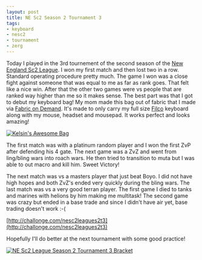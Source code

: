 ```yaml
---
layout: post
title: NE Sc2 Season 2 Tournament 3
tags:
- keyboard
- nesc2
- tournament
- zerg
---
```


Today I played in the 3rd tournement of the second season of the
[New England Sc2 League](http://www.nesc2league.com/). I won my first match and
then lost two in a row. Standard operating procedure pretty much.  The game I
won was a close fight against someone that was equal to me as far as rank
goes. That felt like a nice win. After that the other two games were vs people
that are ranked way higher than me so it makes sense. The best part was that I
got to debut my keyboard bag! My mom made this bag out of fabric that I made via
[Fabric on Demand](http://www.fabricondemand.com/). It's made to only carry my
full size
[Filco](http://www.amazon.com/Filco-Majestouch-2-Keyboard-FKBN104M-EB2/dp/B004VKUSG6/ref=sr_1_1?ie=UTF8&qid=1313270125&sr=8-1)
keyboard along with my mouse, headset and mousepad. It works perfect and looks
amazing!

  [![Kelsin's Awesome Bag](http://kelsin.smugmug.com/Other/Blog/i-Lx5tCVR/0/Th/kelsin-keyboard-bag-Th.jpg "Kelsin's Awesome Bag")](http://kelsin.smugmug.com/Other/Blog/i-Lx5tCVR/0/L/kelsin-keyboard-bag-L.jpg)

The first match was with a platinum random player and I won the first ZvP after
defending his 4 gate. The next game was a ZvZ and went from ling/bling wars into
roach wars. He then tried to transition to muta but I was able to out macro and
kill him. Sweet Victory!

The next match was vs a masters player that just beat Boyo. I did not have high
hopes and both ZvZ's ended very quickly during the bling wars.  The last match
was vs a very good terran player. The first game I died to tanks and marines
with helions by him making me multitask! The second game was crazy but ended in
a base trade and since I didn't have air yet, base trading doesn't work :-(

[http://challonge.com/nesc2leagues2t3](http://challonge.com/nesc2leagues2t3)

Hopefully I'll do better at the next tournament with some good practice!

  [![NE Sc2 League Season 2 Tournament 3 Bracket](http://kelsin.smugmug.com/Other/Blog/i-J9f35Xw/0/Th/nesc2leagues2t3-Th.png "NE Sc2 League Season 2 Tournament 3 Bracket")](http://kelsin.smugmug.com/Other/Blog/i-J9f35Xw/0/X2/nesc2leagues2t3-X2.png)
